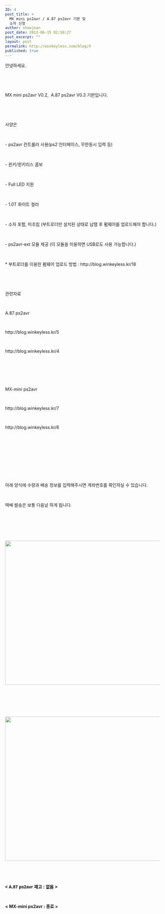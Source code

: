 ```yaml
---
ID: 4
post_title: >
  MX mini ps2avr / A.87 ps2avr 기판 및
  소자 신청
author: showjean
post_date: 2013-06-15 02:50:27
post_excerpt: ""
layout: post
permalink: http://winkeyless.com/blog/4
published: true
---
```

<p>안녕하세요.</p>
<p><br /></p>
<p><br /></p>
<p>MX mini ps2avr V0.2, &nbsp;A.87 ps2avr V0.3 기판입니다.</p>
<p><br /></p>
<p><br /></p>
<p>사양은&nbsp;</p>
<p><br /></p>
<p>- ps2avr 컨트롤러 사용(ps2 인터페이스, 무한동시 입력 등)</p>
<p><br /></p>
<p>- 윈키/윈키리스 콤보</p>
<p><br /></p>
<p>- Full LED 지원</p>
<p><br /></p>
<p>- 1.0T 화이트 컬러</p>
<p><br /></p>
<p>- 소자 포함, 미조립 (부트로더만 설치된 상태로 납땜 후 펌웨어를 업로드해야 합니다.)</p>
<p><br /></p>
<p>- ps2avr-ext 모듈 제공 (이 모듈을 이용하면 USB로도 사용 가능합니다.)</p>
<p><br /></p>
<p>* 부트로더를 이용한 펌웨어 업로드 방법 : http://blog.winkeyless.kr/18</p>
<p><br /></p>
<p><br /></p>
<p>관련자료</p>
<p><br /></p>
<p>A.87 ps2avr</p>
<p><br /></p>
<p>http://blog.winkeyless.kr/5</p>
<p><br /></p>
<p>http://blog.winkeyless.kr/4</p>
<p><br /></p>
<p><br /></p>
<p><br /></p>
<p>MX-mini ps2avr</p>
<p><br /></p>
<p>http://blog.winkeyless.kr/7</p>
<p><br /></p>
<p>http://blog.winkeyless.kr/6</p>
<p><br /></p>
<p><br /></p>
<p><br /></p>
<p><br /></p>
<p><br /></p>
<p>아래 양식에 수량과 배송 정보를 입력해주시면 계좌번호를 확인하실 수 있습니다.</p>
<p><br /></p>
<p>택배 발송은 보통 다음날 하게 됩니다.&nbsp;</p>
<p><br /></p>
<p><br /></p>
<p><br /></p>
<p style="color: rgb(0, 0, 0); font-family: AppleGothic, Tahoma, sans-serif; text-align: center; margin: 1em 0px !important; clear: none; float: none;"><img src="http://winkeyless.com/blog/wp-content/uploads/1/cfile24.uf.0208533D51BBD654079063.jpg" class="aligncenter" width="700" height="469" filename="132cb3f1ec4126f89e45530ae1cdec65.jpg" filemime="image/jpeg" /></p>
<p style="color: rgb(0, 0, 0); font-family: AppleGothic, Tahoma, sans-serif; text-align: justify; margin: 1em 0px !important;"><br /></p>
<p style="color: rgb(0, 0, 0); font-family: AppleGothic, Tahoma, sans-serif; text-align: justify; margin: 1em 0px !important;"><br /></p>
<p style="color: rgb(0, 0, 0); font-family: AppleGothic, Tahoma, sans-serif; text-align: justify; margin: 1em 0px !important;"><br /></p>
<p style="color: rgb(0, 0, 0); font-family: AppleGothic, Tahoma, sans-serif; text-align: center; margin: 1em 0px !important; clear: none; float: none;"><img src="http://winkeyless.com/blog/wp-content/uploads/1/cfile25.uf.267E493D51BBD6540CC4FB.jpg" class="aligncenter" width="700" height="469" filename="32604e15c888693924f111596661183a.jpg" filemime="image/jpeg" /></p>
<p style="color: rgb(0, 0, 0); font-family: AppleGothic, Tahoma, sans-serif; text-align: justify; margin: 1em 0px !important;"><br /></p>
<p style="color: rgb(0, 0, 0); font-family: AppleGothic, Tahoma, sans-serif; text-align: justify; margin: 1em 0px !important;"><br /></p>
<p style="color: rgb(0, 0, 0); font-family: AppleGothic, Tahoma, sans-serif; text-align: justify; margin: 1em 0px !important;"><b>&lt; A.87 ps2avr 재고 : 없음&nbsp;&gt;</b>&nbsp;</p>
<p style="color: rgb(0, 0, 0); font-family: AppleGothic, Tahoma, sans-serif; text-align: justify; margin: 1em 0px !important;"><br /></p>

<b>&lt; MX-mini ps2avr : 종료 &gt;</b>&nbsp;<p><br /></p>